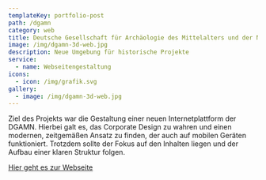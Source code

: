 ```yaml
---
templateKey: portfolio-post
path: /dgamn
category: web
title: Deutsche Gesellschaft für Archäologie des Mittelalters und der Neuzeit
image: /img/dgamn-3d-web.jpg
description: Neue Umgebung für historische Projekte
service:
  - name: Webseitengestaltung
icons:
  - icon: /img/grafik.svg
gallery:
  - image: /img/dgamn-3d-web.jpg
---
```

Ziel des Projekts war die Gestaltung einer neuen Internetplattform der DGAMN. Hierbei galt es, das Corporate Design zu wahren und einen modernen, zeitgemäßen Ansatz zu finden, der auch auf mobilen Geräten funktioniert. Trotzdem sollte der Fokus auf den Inhalten liegen und der Aufbau einer klaren Struktur folgen.

[Hier geht es zur Webseite](https://dgamn.de/)